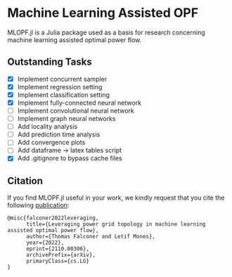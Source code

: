# Machine Learning Assisted OPF
MLOPF.jl is a Julia package used as a basis for research concerning machine learning assisted optimal power flow. 
## Outstanding Tasks
- [x] Implement concurrent sampler
- [x] Implement regression setting
- [x] Implement classification setting
- [x] Implement fully-connected neural network
- [ ] Implement convolutional neural network
- [ ] Implement graph neural networks
- [ ] Add locality analysis
- [ ] Add prediction time analysis
- [ ] Add convergence plots
- [ ] Add dataframe -> latex tables script
- [x] Add .gitignore to bypass cache files

## Citation
If you find MLOPF.jl useful in your work, we kindly request that you cite the following [publication](https://arxiv.org/abs/2110.00306):
```
@misc{falconer2022leveraging,
      title={Leveraging power grid topology in machine learning assisted optimal power flow}, 
      author={Thomas Falconer and Letif Mones},
      year={2022},
      eprint={2110.00306},
      archivePrefix={arXiv},
      primaryClass={cs.LG}
}
```